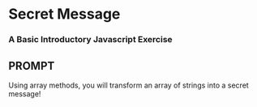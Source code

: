 # Secret Message
### A Basic Introductory Javascript Exercise

## PROMPT

Using array methods, you will transform an array of strings into a secret message!

